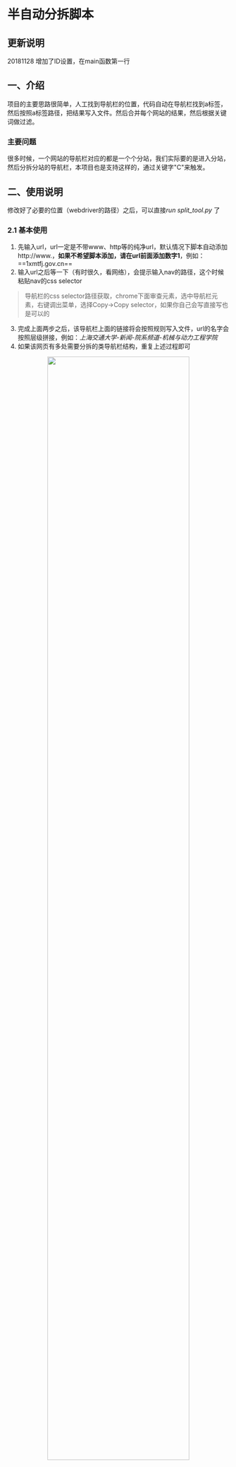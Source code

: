 # 半自动分拆脚本
## 更新说明
20181128 增加了ID设置，在main函数第一行

## 一、介绍
项目的主要思路很简单，人工找到导航栏的位置，代码自动在导航栏找到a标签，然后按照a标签路径，把结果写入文件。然后合并每个网站的结果，然后根据关键词做过滤。  

### 主要问题
很多时候，一个网站的导航栏对应的都是一个个分站，我们实际要的是进入分站，然后分拆分站的导航栏，本项目也是支持这样的，通过关键字"C"来触发。
## 二、使用说明
修改好了必要的位置（webdriver的路径）之后，可以直接*run split_tool.py* 了
### 2.1 基本使用
1. 先输入url，url一定是不带www、http等的纯净url，默认情况下脚本自动添加http://www.，**如果不希望脚本添加，请在url前面添加数字1**，例如：==1xmtfj.gov.cn==
2. 输入url之后等一下（有时很久，看网络），会提示输入nav的路径，这个时候粘贴nav的css selector
> 导航栏的css selector路径获取，chrome下面审查元素，选中导航栏元素，右键调出菜单，选择Copy->Copy selector，如果你自己会写直接写也是可以的
3. 完成上面两步之后，该导航栏上面的链接将会按照规则写入文件，url的名字会按照层级拼接，例如：*上海交通大学-新闻-院系频道-机械与动力工程学院*
4. 如果该网页有多处需要分拆的类导航栏结构，重复上述过程即可
<center>
<img src="https://note.youdao.com/yws/public/resource/05cbde4498bb988906b20eee74a87c1a/xmlnote/D2E6A377ADE44765AF70F15CE8CC1639/989" width="80%"/>
</center>

<center>
<img src="https://note.youdao.com/yws/public/resource/05cbde4498bb988906b20eee74a87c1a/xmlnote/5F350823C81B4FB997D580BF0506C919/992" width="80%"/>
</center>

### 2.2 完成导航页面分拆
很多时候，遇到的网站比较变态，比如：[遂宁新闻网](http://www.snxw.com/)这种恶心东西，其导航栏如图所示：

<center>
<img src="https://note.youdao.com/yws/public/resource/05cbde4498bb988906b20eee74a87c1a/xmlnote/20BB75C808C248E09AA53A1E4D0A2E4C/1039" width="80%"/>
</center>
导航栏上面每个item点进去都是一个独立网页，我们需要对那个独立网页进行分拆。   

遇到上述情况，请在url前面加“C”，表示该网站为复杂网站。例如：**Csnxw.*com***  
在你输入了nav位置之后，脚本不会把当前的nav元素写入文件，而是自动帮你点进去每个item，我们需要做的就是在进入一个item的时候提示输入nav，我们输入子网站的导航栏css
selector就行了，输入之后，系统会自动保存每个子网站的分拆结果，最后汇总到总站去。

## 三、代码说明
代码主要分为两部分：
1. 页面结果获取部分
2. 结果汇总过滤部分

控制两部分的主要变量是***PROCESS***，在290行左右

整体设计是每个网站均写入自己的csv文件，然后最后通过合并操作把所有的结果汇总，最后再进行过滤。所有数据操作使用pandas，主要是pandas操作数据方便快捷。